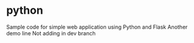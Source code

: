 # python
Sample code for simple web application using Python and Flask
Another demo line
Not adding in dev branch
